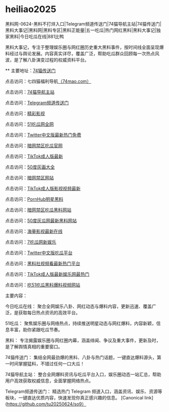 # heiliao2025
黑料网-0624-黑料不打烊入口|Telegram频道传送门|74猫导航主站|74猫传送门|黑料大事记|黑料网|黑料专区|黑料正能量|五一吃瓜|热门网红黑料|黑料大事记|独家黑料|今日吃瓜在线|881比鸭

黑料大事记，专注于整理娱乐圈与网红圈历史重大黑料事件，按时间线全面呈现爆料经过与舆论发展。内容真实详尽，覆盖广泛，帮助吃瓜群众回顾每一次热点风波，是了解八卦演变过程的权威资料平台。

** 主要地址：<a href="https://74mao.com/">74猫传送门</a>

点击访问：七四猫福利导航<a href="https://74mao.com/">（74mao.com）</a>

点击访问：<a href="https://74mao.com/">74猫导航主站</a>

点击访问：<a href="https://74mao.com/">Telegram频道传送门</a>

点击访问：<a href="https://hj-216.pages.dev/">精彩影视</a>

点击访问：<a href="https://hj-218.pages.dev/">51吃瓜网全网</a>

点击访问：<a href="https://hj-219.pages.dev/">Twitter中文版最新热门免费</a>

点击访问：<a href="https://hj-224.pages.dev/">暗网禁区吃瓜官网</a>

点击访问：<a href="https://cg8-12.pages.dev/">TikTok成人版最新</a>

点击访问：<a href="https://hj-143.pages.dev/">50度灰画大全</a>

点击访问：<a href="https://hj-145.pages.dev/">暗网禁区网站</a>

点击访问：<a href="https://hj-149.pages.dev/">TikTok成人版影视视频最新</a>

点击访问：<a href="https://chiguaqunzhongde.pages.dev/">PornHub明星黑料</a>

点击访问：<a href="https://hj-156.pages.dev/">暗网禁区吃瓜黑料网站</a>

点击访问：<a href="https://hj-161.pages.dev/">50度灰瓜网最新黑料网站</a>

点击访问：<a href="https://hj-162.pages.dev/">海量影视最新在线</a>

点击访问：<a href="https://chiguaqunzhongde.pages.dev/">7吃瓜网新娱乐</a>

点击访问：<a href="https://hj-170.pages.dev/">Twitter中文版吃瓜平台</a>

点击访问：<a href="https://hls-15.pages.dev/">黑料社视频看最新热门平台</a>

点击访问：<a href="https://hls-17.pages.dev/">TikTok成人版最新娱乐网最热门</a>

点击访问：<a href="https://91chiguazhongxin.pages.dev/">吃51吃瓜黑料爆料视频网站</a>

主要内容：

今日吃瓜在线：
聚合全网娱乐八卦、网红动态与爆料内容，更新迅速、覆盖广泛，是获取每日热点资讯的高效平台。

51吃瓜：
聚焦娱乐圈与网络热点，持续推送明星动态与网红爆料，内容新颖，信息丰富，助你紧跟吃瓜节奏。

黑料：
专注揭露娱乐圈与网红圈内幕，涵盖绯闻、争议及重大事件，更新及时，是了解舆情真相的重要窗口。

74猫传送门：
集结全网最劲爆的黑料、八卦与热门话题，一键直达爆料源头，第一时间掌握猛料，不错过任何一口大瓜！

74猫导航主站：
整合全网爆料资讯与吃瓜平台入口，娱乐圈动态一站汇总，帮助用户高效获取权威信息，全面掌握网络热点。

Telegram频道传送门：
精选热门 Telegram 频道入口，涵盖资讯、娱乐、资源等板块，一键直达优质内容，快速发现你真正感兴趣的信息。
[Canonical link](https://github.com/tu20250624/so9）
